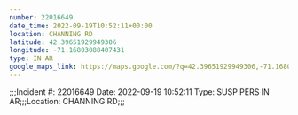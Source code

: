 ```yaml
---
number: 22016649
date_time: 2022-09-19T10:52:11+00:00
location: CHANNING RD
latitude: 42.39651929949306
longitude: -71.16803088407431
type: IN AR
google_maps_link: https://maps.google.com/?q=42.39651929949306,-71.16803088407431
---
```


;;;Incident #: 22016649   Date: 2022-09-19 10:52:11   Type: SUSP PERS IN AR;;;Location: CHANNING RD;;;
